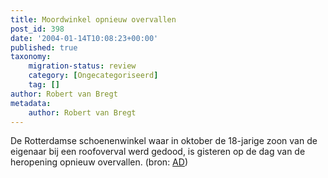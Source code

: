 ```yaml
---
title: Moordwinkel opnieuw overvallen
post_id: 398
date: '2004-01-14T10:08:23+00:00'
published: true
taxonomy:
    migration-status: review
    category: [Ongecategoriseerd]
    tag: []
author: Robert van Bregt
metadata:
    author: Robert van Bregt
---
```

De Rotterdamse schoenenwinkel waar in oktober de 18-jarige zoon van de eigenaar bij een roofoverval werd gedood, is gisteren op de dag van de heropening opnieuw overvallen. (bron: [AD](http://www.ad.nl/))